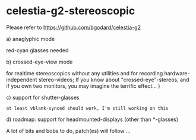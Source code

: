 # celestia-g2-stereoscopic
Please refer to https://github.com/bgodard/celestia-g2

a) anaglyphic mode

   red-cyan glasses needed

b) crossed-eye-view mode 

   for realtime stereoscopics without any utilities and for recording hardware-independent stereo-videos;
   If you know about "crossed-eye"-stereos, and if you own two monitors, you may imagine the terrific effect... ) 

c) support for shutter-glasses 

    at least vblank-synced should work, I'm still working on this 

d) roadmap: support for headmounted-displays (other than *-glasses)

A lot of bits and bobs to do, patch(es) will follow ...



